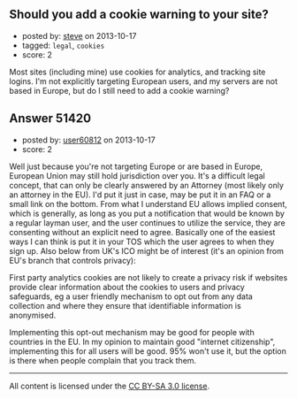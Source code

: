 ## Should you add a cookie warning to your site?

- posted by: [steve](https://stackexchange.com/users/-1/27226-steve) on 2013-10-17
- tagged: `legal`, `cookies`
- score: 2

<p>Most sites (including mine) use cookies for analytics, and tracking site logins. I'm not explicitly targeting European users, and my servers are not based in Europe, but do I still need to add a cookie warning?</p>



## Answer 51420

- posted by: [user60812](https://stackexchange.com/users/-1/19115-user60812) on 2013-10-17
- score: 2

<p>Well just because you're not targeting Europe or are based in Europe, European Union may still hold jurisdiction over you. It's a difficult legal concept, that can only be clearly answered by an Attorney (most likely only an attorney in the EU). I'd put it just in case, may be put it in an FAQ or a small link on the bottom. From what I understand EU allows implied consent, which is generally, as long as you put a notification that would be known by a regular layman user, and the user continues to utilize the service, they are consenting without an explicit need to agree. Basically one of the easiest ways I can think is put it in your TOS which the user agrees to when they sign up. Also below from UK's ICO might be of interest (it's an opinion from EU's branch that controls privacy):  </p>

<p>First party analytics cookies are not likely to create a privacy risk if websites provide clear information about the cookies to users and privacy safeguards, eg a user friendly mechanism to opt out from any data collection and where they ensure that identifiable information is anonymised.  </p>

<p>Implementing this opt-out mechanism may be good for people with countries in the EU. In my opinion to maintain good "internet citizenship", implementing this for all users will be good. 95% won't use it, but the option is there when people complain that you track them.</p>




---

All content is licensed under the [CC BY-SA 3.0 license](https://creativecommons.org/licenses/by-sa/3.0/).
